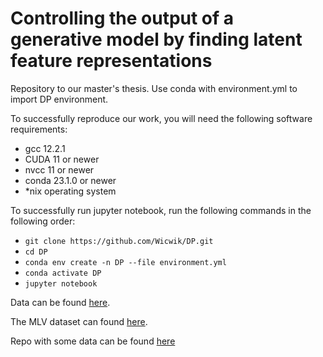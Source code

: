 # Controlling the output of a generative model by finding latent feature representations

Repository to our master's thesis. Use conda with environment.yml to import DP environment.

To successfully reproduce our work, you will need the following software requirements:
- gcc 12.2.1 
- CUDA 11 or newer
- nvcc 11 or newer
- conda 23.1.0 or newer
- *nix operating system

To successfully run jupyter notebook, run the following commands in the following order:
- `git clone https://github.com/Wicwik/DP.git`
- `cd DP`
- `conda env create -n DP --file environment.yml`
- `conda activate DP`
- `jupyter notebook`


Data can be found [here](http://data.belanec.eu/mt_data.zip). 

The MLV dataset can found [here](https://data.belanec.eu/mlv.tar.gz).

Repo with some data can be found [here](https://data.belanec.eu/DP.zip)
